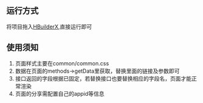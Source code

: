 
 
## 运行方式

将项目拖入[HBuilderX](http://www.dcloud.io/hbuilderx.html),直接运行即可

## 使用须知

1. 页面样式主要在common/common.css
2. 数据在页面的methods->getData里获取，替换里面的链接及参数即可
3. 接口返回的字段根据已固定，若替换接口也要替换相应的字段名，页面才能正常渲染
3. 页面的分享需配置自己的appid等信息

